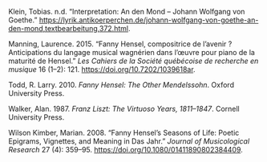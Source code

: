 Klein, Tobias. n.d. “Interpretation: An den Mond – Johann Wolfgang von Goethe.” <https://lyrik.antikoerperchen.de/johann-wolfgang-von-goethe-an-den-mond,textbearbeitung,372.html>.

Manning, Laurence. 2015. “Fanny Hensel, compositrice de l’avenir ? Anticipations du langage musical wagnérien dans l’œuvre pour piano de la maturité de Hensel.” *Les Cahiers de la Société québécoise de recherche en musique* 16 (1–2): 121. <https://doi.org/10.7202/1039618ar>.

Todd, R. Larry. 2010. *Fanny Hensel: The Other Mendelssohn*. Oxford University Press.

Walker, Alan. 1987. *Franz Liszt: The Virtuoso Years, 1811–1847*. Cornell University Press.

Wilson Kimber, Marian. 2008. “Fanny Hensel’s Seasons of Life: Poetic Epigrams, Vignettes, and Meaning in Das Jahr.” *Journal of Musicological Research* 27 (4): 359–95. <https://doi.org/10.1080/01411890802384409>.
